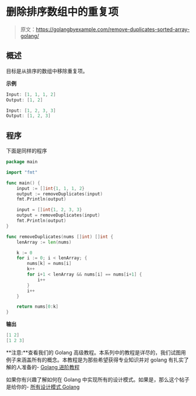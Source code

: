 # 删除排序数组中的重复项

> 原文：<https://golangbyexample.com/remove-duplicates-sorted-array-golang/>

## **概述**

目标是从排序的数组中移除重复项。

**示例**

```go
Input: [1, 1, 1, 2]
Output: [1, 2]

Input: [1, 2, 3, 3]
Output: [1, 2, 3]
```

## **程序**

下面是同样的程序

```go
package main

import "fmt"

func main() {
	input := []int{1, 1, 1, 2}
	output := removeDuplicates(input)
	fmt.Println(output)

	input = []int{1, 2, 3, 3}
	output = removeDuplicates(input)
	fmt.Println(output)
}

func removeDuplicates(nums []int) []int {
	lenArray := len(nums)

	k := 0
	for i := 0; i < lenArray; {
		nums[k] = nums[i]
		k++
		for i+1 < lenArray && nums[i] == nums[i+1] {
			i++
		}
		i++
	}

	return nums[0:k]
}
```

**输出**

```go
[1 2]
[1 2 3]
```

**注意:**查看我们的 Golang 高级教程。本系列中的教程是详尽的，我们试图用例子来涵盖所有的概念。本教程是为那些希望获得专业知识并对 golang 有扎实了解的人准备的- [Golang 进阶教程](https://golangbyexample.com/golang-comprehensive-tutorial/)

如果你有兴趣了解如何在 Golang 中实现所有的设计模式。如果是，那么这个帖子是给你的- [所有设计模式 Golang](https://golangbyexample.com/all-design-patterns-golang/)